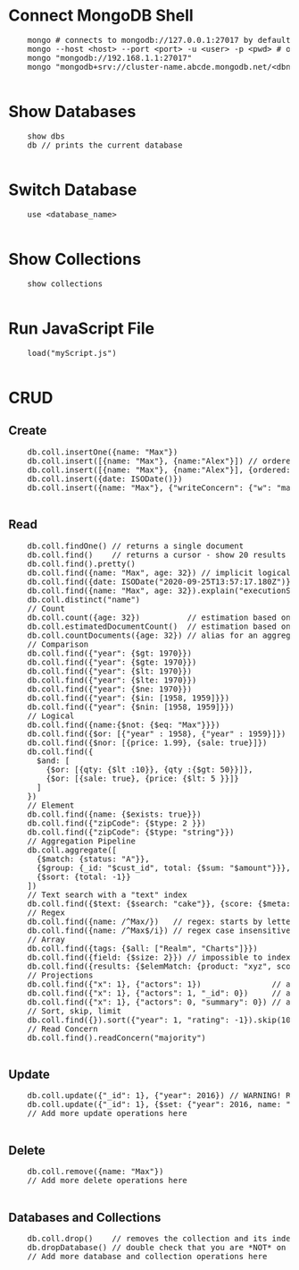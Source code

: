 <!DOCTYPE html>
<html>
<head>
  
</head>
<body>
  <h1>Connect MongoDB Shell</h1>
  <pre>
    mongo # connects to mongodb://127.0.0.1:27017 by default
    mongo --host &lt;host&gt; --port &lt;port&gt; -u &lt;user&gt; -p &lt;pwd&gt; # omit the password if you want a prompt
    mongo "mongodb://192.168.1.1:27017"
    mongo "mongodb+srv://cluster-name.abcde.mongodb.net/&lt;dbname&gt;" --username &lt;username&gt; # MongoDB Atlas
  </pre>

  <h1>Show Databases</h1>
  <pre>
    show dbs
    db // prints the current database
  </pre>

  <h1>Switch Database</h1>
  <pre>
    use &lt;database_name&gt;
  </pre>

  <h1>Show Collections</h1>
  <pre>
    show collections
  </pre>

  <h1>Run JavaScript File</h1>
  <pre>
    load("myScript.js")
  </pre>

  <h1>CRUD</h1>

  <h2>Create</h2>
  <pre>
    db.coll.insertOne({name: "Max"})
    db.coll.insert([{name: "Max"}, {name:"Alex"}]) // ordered bulk insert
    db.coll.insert([{name: "Max"}, {name:"Alex"}], {ordered: false}) // unordered bulk insert
    db.coll.insert({date: ISODate()})
    db.coll.insert({name: "Max"}, {"writeConcern": {"w": "majority", "wtimeout": 5000}})
  </pre>

  <h2>Read</h2>
  <pre>
    db.coll.findOne() // returns a single document
    db.coll.find()    // returns a cursor - show 20 results - "it" to display more
    db.coll.find().pretty()
    db.coll.find({name: "Max", age: 32}) // implicit logical "AND".
    db.coll.find({date: ISODate("2020-09-25T13:57:17.180Z")})
    db.coll.find({name: "Max", age: 32}).explain("executionStats") // or "queryPlanner" or "allPlansExecution"
    db.coll.distinct("name")
    // Count
    db.coll.count({age: 32})          // estimation based on collection metadata
    db.coll.estimatedDocumentCount()  // estimation based on collection metadata
    db.coll.countDocuments({age: 32}) // alias for an aggregation pipeline - accurate count
    // Comparison
    db.coll.find({"year": {$gt: 1970}})
    db.coll.find({"year": {$gte: 1970}})
    db.coll.find({"year": {$lt: 1970}})
    db.coll.find({"year": {$lte: 1970}})
    db.coll.find({"year": {$ne: 1970}})
    db.coll.find({"year": {$in: [1958, 1959]}})
    db.coll.find({"year": {$nin: [1958, 1959]}})
    // Logical
    db.coll.find({name:{$not: {$eq: "Max"}}})
    db.coll.find({$or: [{"year" : 1958}, {"year" : 1959}]})
    db.coll.find({$nor: [{price: 1.99}, {sale: true}]})
    db.coll.find({
      $and: [
        {$or: [{qty: {$lt :10}}, {qty :{$gt: 50}}]},
        {$or: [{sale: true}, {price: {$lt: 5 }}]}
      ]
    })
    // Element
    db.coll.find({name: {$exists: true}})
    db.coll.find({"zipCode": {$type: 2 }})
    db.coll.find({"zipCode": {$type: "string"}})
    // Aggregation Pipeline
    db.coll.aggregate([
      {$match: {status: "A"}},
      {$group: {_id: "$cust_id", total: {$sum: "$amount"}}},
      {$sort: {total: -1}}
    ])
    // Text search with a "text" index
    db.coll.find({$text: {$search: "cake"}}, {score: {$meta: "textScore"}}).sort({score: {$meta: "textScore"}})
    // Regex
    db.coll.find({name: /^Max/})   // regex: starts by letter "M"
    db.coll.find({name: /^Max$/i}) // regex case insensitive
    // Array
    db.coll.find({tags: {$all: ["Realm", "Charts"]}})
    db.coll.find({field: {$size: 2}}) // impossible to index - prefer storing the size of the array & update it
    db.coll.find({results: {$elemMatch: {product: "xyz", score: {$gte: 8}}}})
    // Projections
    db.coll.find({"x": 1}, {"actors": 1})               // actors + _id
    db.coll.find({"x": 1}, {"actors": 1, "_id": 0})     // actors
    db.coll.find({"x": 1}, {"actors": 0, "summary": 0}) // all but "actors" and "summary"
    // Sort, skip, limit
    db.coll.find({}).sort({"year": 1, "rating": -1}).skip(10).limit(3)
    // Read Concern
    db.coll.find().readConcern("majority")
  </pre>

  <h2>Update</h2>
  <pre>
    db.coll.update({"_id": 1}, {"year": 2016}) // WARNING! Replaces the entire document
    db.coll.update({"_id": 1}, {$set: {"year": 2016, name: "Max"}})
    // Add more update operations here
  </pre>

  <h2>Delete</h2>
  <pre>
    db.coll.remove({name: "Max"})
    // Add more delete operations here
  </pre>

  <h2>Databases and Collections</h2>
  <pre>
    db.coll.drop()    // removes the collection and its index definitions
    db.dropDatabase() // double check that you are *NOT* on the PROD cluster... :-)
    // Add more database and collection operations here
  </pre>
</body>
</html>

